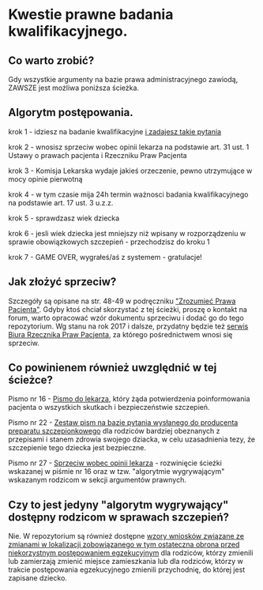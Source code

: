 # Kwestie prawne badania kwalifikacyjnego.

## Co warto zrobić?
Gdy wszystkie argumenty na bazie prawa administracyjnego zawiodą, ZAWSZE jest możliwa poniższa ścieżka.

## Algorytm postępowania.

krok 1 - idziesz na badanie kwalifikacyjne [i zadajesz takie pytania](https://github.com/szanitani/szczepienia/blob/master/Sciezki%20alternatywne/pismo_przychodnia_01.md)
 
krok 2 - wnosisz sprzeciw wobec opinii lekarza na podstawie art. 31 ust. 1 Ustawy o prawach pacjenta i Rzeczniku Praw Pacjenta
 
krok 3 - Komisja Lekarska wydaje jakieś orzeczenie, pewno utrzymujące w mocy opinie pierwotną
 
krok 4 - w tym czasie mija 24h termin ważnosci badania kwalifikacyjnego na podstawie art. 17 ust. 3 u.z.z.
 
krok 5 - sprawdzasz wiek dziecka
 
krok 6 - jesli wiek dziecka jest mniejszy niż wpisany w rozporządzeniu w sprawie obowiązkowych szczepień - przechodzisz do kroku 1
 
krok 7 - GAME OVER, wygrałeś/aś z systemem - gratulacje!

## Jak złożyć sprzeciw?
Szczegóły są opisane na str. 48-49 w podręczniku ["Zrozumieć Prawa Pacjenta"](http://akademia.nfz.gov.pl/podrecznik-zrozumiec-prawa-pacjenta/). Gdyby ktoś chciał skorzystać z tej ścieżki, proszę o kontakt na forum, warto opracować wzór dokumentu sprzeciwu i dodać go do tego repozytorium. Wg stanu na rok 2017 i dalsze, przydatny będzie też [serwis Biura Rzecznika Praw Pacjenta](https://www.bpp.gov.pl/dla-pacjenta/prawa-pacjenta/prawo-do-zgloszenia-sprzeciwu-wobec-opinii-orzeczenia-lekarza/), za którego pośrednictwem wnosi się sprzeciw.

## Co powinienem również uwzględnić w tej ścieżce?
Pismo nr 16 - [Pismo do lekarza](https://github.com/szanitani/szczepienia/blob/master/Sciezki%20alternatywne/pismo_przychodnia_01.md),  który żąda potwierdzenia poinformowania pacjenta o wszystkich skutkach i bezpieczeństwie szczepień. 

Pismo nr 22 - [Zestaw pism na bazie pytania wysłanego do producenta preparatu szczepionkowego](https://github.com/szanitani/szczepienia/blob/master/Sciezki%20alternatywne/pisma_producent.md) dla rodziców bardziej obeznanych z przepisami i stanem zdrowia swojego dziacka, w celu uzasadnienia tezy, że szczepienie tego dziecka jest bezpieczne.

Pismo nr 27 - [Sprzeciw wobec opinii lekarza](https://github.com/szanitani/szczepienia/blob/master/Sciezki%20alternatywne/sprzeciw_do_opinii_lekarza.md) - rozwinięcie ścieżki wskazanej w piśmie nr 16 oraz w tzw. "algorytmie wygrywającym" wskazanym rodzicom w sekcji argumentów prawnych.

## Czy to jest jedyny "algorytm wygrywający" dostępny rodzicom w sprawach szczepień?
Nie. W repozytorium są również dostępne [wzory wniosków związane ze zmianami w lokalizacji zobowiązanego w tym ostateczna obrona przed niekorzystnym postępowaniem egzekucyjnym](https://github.com/szanitani/szczepienia/blob/master/Sciezki%20alternatywne/wniosek_lokalizacje.md) dla rodziców, którzy zmienili lub zamierzają zmienić miejsce zamieszkania lub dla rodziców, którzy w trakcie postępowania egzekucyjnego zmienili przychodnię, do której jest zapisane dziecko.
